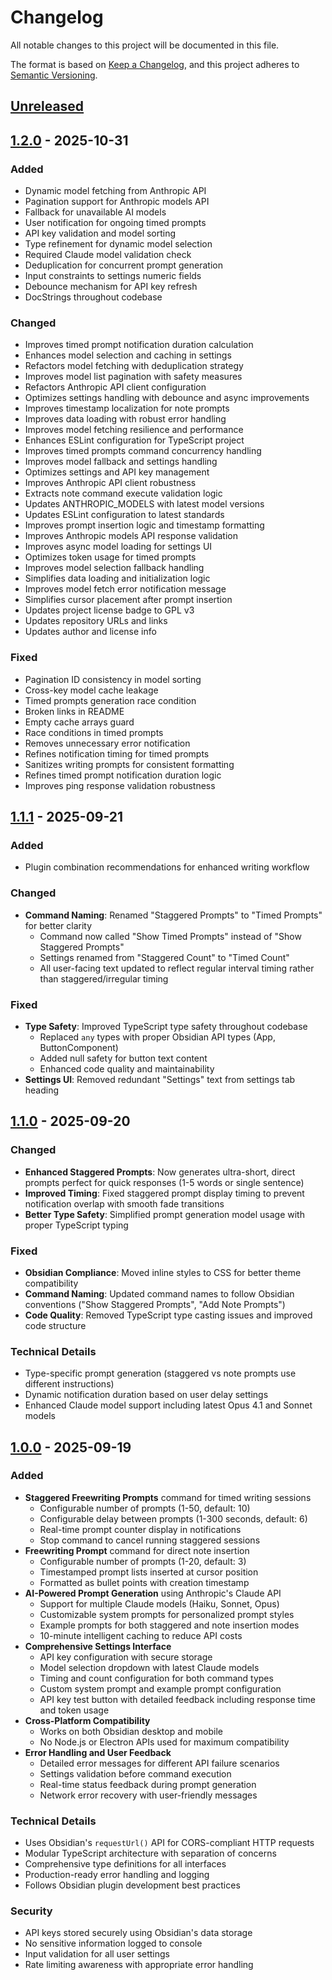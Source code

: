 # Changelog

All notable changes to this project will be documented in this file.

The format is based on [Keep a Changelog](https://keepachangelog.com/en/1.1.0/),
and this project adheres to [Semantic Versioning](https://semver.org/spec/v2.0.0.html).

## [Unreleased]

## [1.2.0] - 2025-10-31

### Added
- Dynamic model fetching from Anthropic API
- Pagination support for Anthropic models API
- Fallback for unavailable AI models
- User notification for ongoing timed prompts
- API key validation and model sorting
- Type refinement for dynamic model selection
- Required Claude model validation check
- Deduplication for concurrent prompt generation
- Input constraints to settings numeric fields
- Debounce mechanism for API key refresh
- DocStrings throughout codebase

### Changed
- Improves timed prompt notification duration calculation
- Enhances model selection and caching in settings
- Refactors model fetching with deduplication strategy
- Improves model list pagination with safety measures
- Refactors Anthropic API client configuration
- Optimizes settings handling with debounce and async improvements
- Improves timestamp localization for note prompts
- Improves data loading with robust error handling
- Improves model fetching resilience and performance
- Enhances ESLint configuration for TypeScript project
- Improves timed prompts command concurrency handling
- Improves model fallback and settings handling
- Optimizes settings and API key management
- Improves Anthropic API client robustness
- Extracts note command execute validation logic
- Updates ANTHROPIC_MODELS with latest model versions
- Updates ESLint configuration to latest standards
- Improves prompt insertion logic and timestamp formatting
- Improves Anthropic models API response validation
- Improves async model loading for settings UI
- Optimizes token usage for timed prompts
- Improves model selection fallback handling
- Simplifies data loading and initialization logic
- Improves model fetch error notification message
- Simplifies cursor placement after prompt insertion
- Updates project license badge to GPL v3
- Updates repository URLs and links
- Updates author and license info

### Fixed
- Pagination ID consistency in model sorting
- Cross-key model cache leakage
- Timed prompts generation race condition
- Broken links in README
- Empty cache arrays guard
- Race conditions in timed prompts
- Removes unnecessary error notification
- Refines notification timing for timed prompts
- Sanitizes writing prompts for consistent formatting
- Refines timed prompt notification duration logic
- Improves ping response validation robustness

## [1.1.1] - 2025-09-21

### Added
- Plugin combination recommendations for enhanced writing workflow

### Changed
- **Command Naming**: Renamed "Staggered Prompts" to "Timed Prompts" for better clarity
  - Command now called "Show Timed Prompts" instead of "Show Staggered Prompts"
  - Settings renamed from "Staggered Count" to "Timed Count"
  - All user-facing text updated to reflect regular interval timing rather than staggered/irregular timing

### Fixed
- **Type Safety**: Improved TypeScript type safety throughout codebase
  - Replaced `any` types with proper Obsidian API types (App, ButtonComponent)
  - Added null safety for button text content
  - Enhanced code quality and maintainability
- **Settings UI**: Removed redundant "Settings" text from settings tab heading

## [1.1.0] - 2025-09-20

### Changed
- **Enhanced Staggered Prompts**: Now generates ultra-short, direct prompts perfect for quick responses (1-5 words or single sentence)
- **Improved Timing**: Fixed staggered prompt display timing to prevent notification overlap with smooth fade transitions
- **Better Type Safety**: Simplified prompt generation model usage with proper TypeScript typing

### Fixed
- **Obsidian Compliance**: Moved inline styles to CSS for better theme compatibility
- **Command Naming**: Updated command names to follow Obsidian conventions ("Show Staggered Prompts", "Add Note Prompts")
- **Code Quality**: Removed TypeScript type casting issues and improved code structure

### Technical Details
- Type-specific prompt generation (staggered vs note prompts use different instructions)
- Dynamic notification duration based on user delay settings
- Enhanced Claude model support including latest Opus 4.1 and Sonnet models

## [1.0.0] - 2025-09-19

### Added
- **Staggered Freewriting Prompts** command for timed writing sessions
  - Configurable number of prompts (1-50, default: 10)
  - Configurable delay between prompts (1-300 seconds, default: 6)
  - Real-time prompt counter display in notifications
  - Stop command to cancel running staggered sessions
- **Freewriting Prompt** command for direct note insertion
  - Configurable number of prompts (1-20, default: 3)
  - Timestamped prompt lists inserted at cursor position
  - Formatted as bullet points with creation timestamp
- **AI-Powered Prompt Generation** using Anthropic's Claude API
  - Support for multiple Claude models (Haiku, Sonnet, Opus)
  - Customizable system prompts for personalized prompt styles
  - Example prompts for both staggered and note insertion modes
  - 10-minute intelligent caching to reduce API costs
- **Comprehensive Settings Interface**
  - API key configuration with secure storage
  - Model selection dropdown with latest Claude models
  - Timing and count configuration for both command types
  - Custom system prompt and example prompt configuration
  - API key test button with detailed feedback including response time and token usage
- **Cross-Platform Compatibility**
  - Works on both Obsidian desktop and mobile
  - No Node.js or Electron APIs used for maximum compatibility
- **Error Handling and User Feedback**
  - Detailed error messages for different API failure scenarios
  - Settings validation before command execution
  - Real-time status feedback during prompt generation
  - Network error recovery with user-friendly messages

### Technical Details
- Uses Obsidian's `requestUrl()` API for CORS-compliant HTTP requests
- Modular TypeScript architecture with separation of concerns
- Comprehensive type definitions for all interfaces
- Production-ready error handling and logging
- Follows Obsidian plugin development best practices

### Security
- API keys stored securely using Obsidian's data storage
- No sensitive information logged to console
- Input validation for all user settings
- Rate limiting awareness with appropriate error handling

[Unreleased]: https://github.com/AlexKucera/freewriting-prompts/compare/1.2.0...HEAD
[1.2.0]: https://github.com/AlexKucera/freewriting-prompts/compare/1.1.1...1.2.0
[1.1.1]: https://github.com/AlexKucera/freewriting-prompts/compare/1.1.0...1.1.1
[1.1.0]: https://github.com/AlexKucera/freewriting-prompts/compare/1.0.0...1.1.0
[1.0.0]: https://github.com/AlexKucera/freewriting-prompts/releases/tag/1.0.0